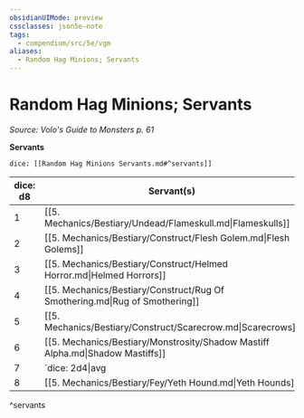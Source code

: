 ```yaml
---
obsidianUIMode: preview
cssclasses: json5e-note
tags:
  - compendium/src/5e/vgm
aliases:
  - Random Hag Minions; Servants
---
```

# Random Hag Minions; Servants
*Source: Volo's Guide to Monsters p. 61* 

**Servants**

`dice: [[Random Hag Minions Servants.md#^servants]]`

| dice: d8 | Servant(s) |
|----------|------------|
| 1 | [[5. Mechanics/Bestiary/Undead/Flameskull.md\|Flameskulls]] |
| 2 | [[5. Mechanics/Bestiary/Construct/Flesh Golem.md\|Flesh Golems]] |
| 3 | [[5. Mechanics/Bestiary/Construct/Helmed Horror.md\|Helmed Horrors]] |
| 4 | [[5. Mechanics/Bestiary/Construct/Rug Of Smothering.md\|Rug of Smothering]] |
| 5 | [[5. Mechanics/Bestiary/Construct/Scarecrow.md\|Scarecrows]] |
| 6 | [[5. Mechanics/Bestiary/Monstrosity/Shadow Mastiff Alpha.md\|Shadow Mastiffs]] |
| 7 | `dice: 2d4\|avg|noform` (`2d4`) [[5. Mechanics/Bestiary/Beast/Swarm Of Insects.md\|swarms of insects]] or [[5. Mechanics/Bestiary/Beast/Swarm Of Rats.md\|swarms of rats]] |
| 8 | [[5. Mechanics/Bestiary/Fey/Yeth Hound.md\|Yeth Hounds]] |
^servants
